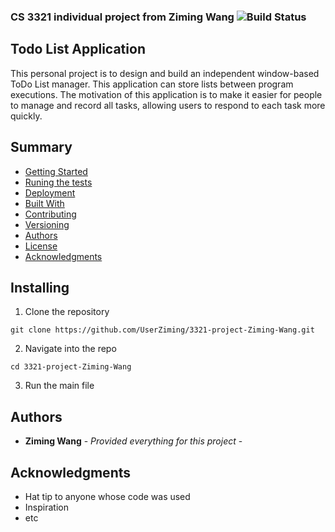 ### CS 3321 individual project from Ziming Wang ![Build Status](https://travis-ci.com/UserZiming/3321-project-Ziming-Wang.svg?token=z93z1poJqyyuph9MohmK&branch=master)

## Todo List Application  
This personal project is to design and build an independent window-based ToDo List manager. This application can store lists between program executions. The motivation of this application is to make it easier for people to manage and record all tasks, allowing users to respond to each task more quickly.

## Summary

  - [Getting Started](#getting-started)
  - [Runing the tests](#running-the-tests)
  - [Deployment](#deployment)
  - [Built With](#built-with)
  - [Contributing](#contributing)
  - [Versioning](#versioning)
  - [Authors](#authors)
  - [License](#license)
  - [Acknowledgments](#acknowledgments)

## Installing
  1. Clone the repository
  
    git clone https://github.com/UserZiming/3321-project-Ziming-Wang.git
  2. Navigate into the repo
  
    cd 3321-project-Ziming-Wang
  3. Run the main file


## Authors

  - **Ziming Wang** - *Provided everything for this project* -




## Acknowledgments

  - Hat tip to anyone whose code was used
  - Inspiration
  - etc
